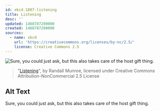 ```yaml
---
id: xkcd.1807-listening
title: Listening
desc: ''
updated: 1488787200000
created: 1488787200000
sources:
  - name: xkcd
    url: 'https://creativecommons.org/licenses/by-nc/2.5/'
    license: Creative Commons 2.5
---
```

![Sure, you could just ask, but this also takes care of the host gift thing.](https://imgs.xkcd.com/comics/listening.png)
> "[Listening](https://xkcd.com/1807/)", by Randall Munroe, licensed under Creative Commons Attribution-NonCommercial 2.5 License

## Alt Text
Sure, you could just ask, but this also takes care of the host gift thing.
